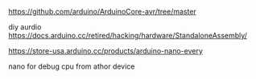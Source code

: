 https://github.com/arduino/ArduinoCore-avr/tree/master

diy aurdio
https://docs.arduino.cc/retired/hacking/hardware/StandaloneAssembly/



https://store-usa.arduino.cc/products/arduino-nano-every

nano for debug cpu from athor device
